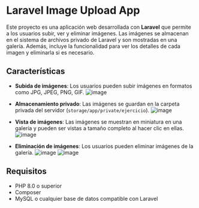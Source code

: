 # Laravel Image Upload App

Este proyecto es una aplicación web desarrollada con **Laravel** que permite a los usuarios subir, ver y eliminar imágenes. Las imágenes se almacenan en el sistema de archivos privado de Laravel y son mostradas en una galería. Además, incluye la funcionalidad para ver los detalles de cada imagen y eliminarla si es necesario.

## Características

- **Subida de imágenes**: Los usuarios pueden subir imágenes en formatos como JPG, JPEG, PNG, GIF.
![image](https://github.com/user-attachments/assets/5c9e1dc9-bbd0-4959-9a99-066b3939d114)

- **Almacenamiento privado**: Las imágenes se guardan en la carpeta privada del servidor (`storage/app/private/ejercicio`).
![image](https://github.com/user-attachments/assets/70d7a632-1472-496b-a96b-df5fa3139c98)

- **Vista de imágenes**: Las imágenes se muestran en miniatura en una galería y pueden ser vistas a tamaño completo al hacer clic en ellas.
![image](https://github.com/user-attachments/assets/846c1e0d-0e02-4003-b4aa-f04c418b7c36)

- **Eliminación de imágenes**: Los usuarios pueden eliminar imágenes de la galería.
![image](https://github.com/user-attachments/assets/cea9f90c-ed58-42cf-8bcb-acef213c24d2)
![image](https://github.com/user-attachments/assets/e723b979-e1b4-4391-a1f0-4c72ccfecfa9)

## Requisitos

- PHP 8.0 o superior
- Composer
- MySQL o cualquier base de datos compatible con Laravel
